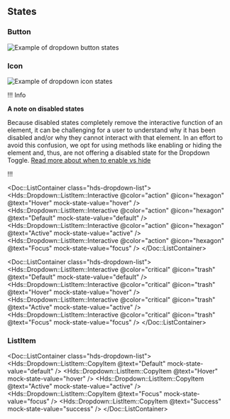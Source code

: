 ## States

### Button

![Example of dropdown button states](/assets/components/dropdown/dropdown-state-button.png)

### Icon

![Example of dropdown icon states](/assets/components/dropdown/dropdown-state-icon.png)

!!! Info

**A note on disabled states** 

Because disabled states completely remove the interactive function of an element, it can be challenging for a user to understand why it has been disabled and/or why they cannot interact with that element. In an effort to avoid this confusion, we opt for using methods like enabling or hiding the element and, thus, are not offering a disabled state for the Dropdown Toggle. [Read more about when to enable vs hide](https://docs.google.com/document/d/1fqsXjjPnz5HK2NcY1buh5RcI5S6XCgQwfr8GP3kClv0/edit#heading=h.52ub6bvbvcb7)

!!!

<!-- Can't get the mock states to work here for some reason -->

<Doc::ListContainer class="hds-dropdown-list">
  <Hds::Dropdown::ListItem::Interactive @color="action" @icon="hexagon" @text="Hover" mock-state-value="hover" />
  <Hds::Dropdown::ListItem::Interactive @color="action" @icon="hexagon" @text="Default" mock-state-value="default" />
  <Hds::Dropdown::ListItem::Interactive @color="action" @icon="hexagon" @text="Active" mock-state-value="active" />
  <Hds::Dropdown::ListItem::Interactive @color="action" @icon="hexagon" @text="Focus" mock-state-value="focus" />
</Doc::ListContainer>

<Doc::ListContainer class="hds-dropdown-list">
  <Hds::Dropdown::ListItem::Interactive @color="critical" @icon="trash" @text="Default" mock-state-value="default" />
  <Hds::Dropdown::ListItem::Interactive @color="critical" @icon="trash" @text="Hover" mock-state-value="hover" />
  <Hds::Dropdown::ListItem::Interactive @color="critical" @icon="trash" @text="Active" mock-state-value="active" />
  <Hds::Dropdown::ListItem::Interactive @color="critical" @icon="trash" @text="Focus" mock-state-value="focus" />
</Doc::ListContainer>

### ListItem

<Doc::ListContainer class="hds-dropdown-list">
  <Hds::Dropdown::ListItem::CopyItem @text="Default" mock-state-value="default" />
  <Hds::Dropdown::ListItem::CopyItem @text="Hover" mock-state-value="hover" />
  <Hds::Dropdown::ListItem::CopyItem @text="Active" mock-state-value="active" />
  <Hds::Dropdown::ListItem::CopyItem @text="Focus" mock-state-value="focus" />
  <Hds::Dropdown::ListItem::CopyItem @text="Success" mock-state-value="success" />
</Doc::ListContainer>
